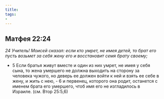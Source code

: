 ```yaml
---
title: 
tags: 
- 
---
```


## Матфея 22:24

*24 Учитель! Моисей сказал: если кто умрет, не имея детей, то брат его пусть возьмет за себя жену его и восстановит семя брату своему;*

- 5 Если братья живут вместе и один из них умрет, не имея у себя сына, то жена умершего не должна выходить на сторону за человека чужого, но деверь ее должен войти к ней и взять ее себе в жену, и жить с нею, - 6 и первенец, которого она родит, останется с именем брата его умершего, чтоб имя его не изгладилось в Израиле. (см. Втор 25:5,6)